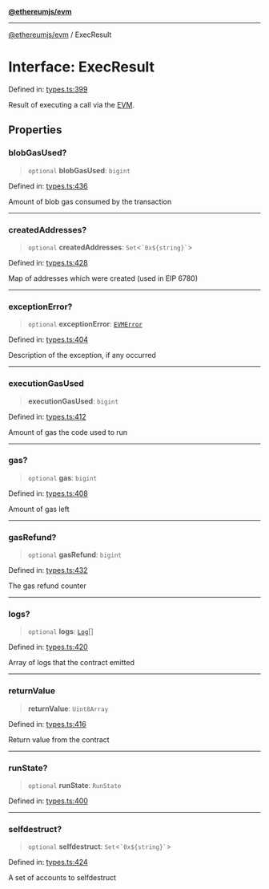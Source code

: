 [**@ethereumjs/evm**](../README.md)

***

[@ethereumjs/evm](../README.md) / ExecResult

# Interface: ExecResult

Defined in: [types.ts:399](https://github.com/ethereumjs/ethereumjs-monorepo/blob/master/packages/evm/src/types.ts#L399)

Result of executing a call via the [EVM](../classes/EVM.md).

## Properties

### blobGasUsed?

> `optional` **blobGasUsed**: `bigint`

Defined in: [types.ts:436](https://github.com/ethereumjs/ethereumjs-monorepo/blob/master/packages/evm/src/types.ts#L436)

Amount of blob gas consumed by the transaction

***

### createdAddresses?

> `optional` **createdAddresses**: `Set`\<`` `0x${string}` ``\>

Defined in: [types.ts:428](https://github.com/ethereumjs/ethereumjs-monorepo/blob/master/packages/evm/src/types.ts#L428)

Map of addresses which were created (used in EIP 6780)

***

### exceptionError?

> `optional` **exceptionError**: [`EVMError`](../classes/EVMError.md)

Defined in: [types.ts:404](https://github.com/ethereumjs/ethereumjs-monorepo/blob/master/packages/evm/src/types.ts#L404)

Description of the exception, if any occurred

***

### executionGasUsed

> **executionGasUsed**: `bigint`

Defined in: [types.ts:412](https://github.com/ethereumjs/ethereumjs-monorepo/blob/master/packages/evm/src/types.ts#L412)

Amount of gas the code used to run

***

### gas?

> `optional` **gas**: `bigint`

Defined in: [types.ts:408](https://github.com/ethereumjs/ethereumjs-monorepo/blob/master/packages/evm/src/types.ts#L408)

Amount of gas left

***

### gasRefund?

> `optional` **gasRefund**: `bigint`

Defined in: [types.ts:432](https://github.com/ethereumjs/ethereumjs-monorepo/blob/master/packages/evm/src/types.ts#L432)

The gas refund counter

***

### logs?

> `optional` **logs**: [`Log`](../type-aliases/Log.md)[]

Defined in: [types.ts:420](https://github.com/ethereumjs/ethereumjs-monorepo/blob/master/packages/evm/src/types.ts#L420)

Array of logs that the contract emitted

***

### returnValue

> **returnValue**: `Uint8Array`

Defined in: [types.ts:416](https://github.com/ethereumjs/ethereumjs-monorepo/blob/master/packages/evm/src/types.ts#L416)

Return value from the contract

***

### runState?

> `optional` **runState**: `RunState`

Defined in: [types.ts:400](https://github.com/ethereumjs/ethereumjs-monorepo/blob/master/packages/evm/src/types.ts#L400)

***

### selfdestruct?

> `optional` **selfdestruct**: `Set`\<`` `0x${string}` ``\>

Defined in: [types.ts:424](https://github.com/ethereumjs/ethereumjs-monorepo/blob/master/packages/evm/src/types.ts#L424)

A set of accounts to selfdestruct
